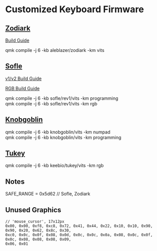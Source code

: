 # Customized Keyboard Firmware

## [Zodiark](https://www.splitlogic.xyz/) 
[Build Guide](https://www.splitlogic.xyz/buildguides/zodiark-build-guide)

qmk compile -j 6 -kb aleblazer/zodiark -km vits  

## [Sofle](https://josefadamcik.github.io/SofleKeyboard/)

[v1/v2 Build Guide](https://josefadamcik.github.io/SofleKeyboard/build_guide.html)

[RGB Build Guide](https://josefadamcik.github.io/SofleKeyboard/build_guide_rgb.html)

qmk compile -j 6 -kb sofle/rev1/vits -km programming  
qmk compile -j 6 -kb sofle/rev1/vits -km rgb  

## [Knobgoblin](https://knob-goblin.com/)
qmk compile -j 6 -kb knobgoblin/vits -km numpad  
qmk compile -j 6 -kb knobgoblin/vits -km programming  

## [Tukey](https://keeb.io/products/tukey-1x2-big-switch-macropad)

qmk compile -j 6 -kb keebio/tukey/vits -km rgb  

## Notes
SAFE_RANGE = 0x5d62 // Sofle, Zodiark
 
## Unused Graphics
```
// 'mouse_cursor', 17x12px
0x00, 0x00, 0xf8, 0xc8, 0x72, 0x41, 0x44, 0x22, 0x10, 0x10, 0x90, 0x90, 0x20, 0x62, 0x8c, 0x30, 
0xc0, 0x0c, 0x0f, 0x08, 0x0d, 0x0c, 0x0c, 0x0a, 0x08, 0x0c, 0x0f, 0x0c, 0x08, 0x08, 0x08, 0x09, 
0x06, 0x01
```
